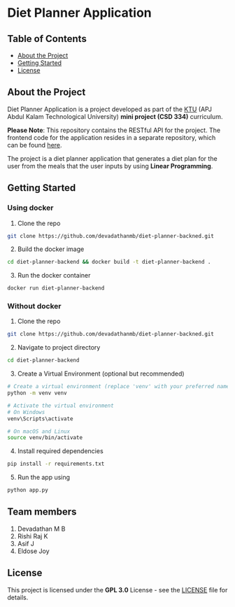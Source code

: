 # Diet Planner Application

## Table of Contents

- [About the Project](#about-the-project)
- [Getting Started](#getting-started)
- [License](#license)

## About the Project

Diet Planner Application is a project developed as part of the [KTU](https://ktu.edu.in/) (APJ Abdul Kalam Technological University) **mini project (CSD 334)** curriculum.

**Please Note**: This repository contains the RESTful API for the project. The frontend code for the application resides in a separate repository, which can be found [here](https://github.com/Rishi4137/DietPlannerApp).

The project is a diet planner application that generates a diet plan for the user from the meals that the user inputs by using **Linear Programming**.

## Getting Started

### Using docker

1. Clone the repo

```bash
git clone https://github.com/devadathanmb/diet-planner-backned.git
```

2. Build the docker image

```bash
cd diet-planner-backend && docker build -t diet-planner-backend .
```

3. Run the docker container

```bash
docker run diet-planner-backend
```

### Without docker

1. Clone the repo

```bash
git clone https://github.com/devadathanmb/diet-planner-backned.git
```

2. Navigate to project directory

```bash
cd diet-planner-backend
```

3. Create a Virtual Environment (optional but recommended)

```bash
# Create a virtual environment (replace 'venv' with your preferred name)
python -m venv venv

# Activate the virtual environment
# On Windows
venv\Scripts\activate

# On macOS and Linux
source venv/bin/activate
```

4. Install required dependencies

```bash
pip install -r requirements.txt
```

5. Run the app using

```bash
python app.py
```

## Team members

1. Devadathan M B
2. Rishi Raj K
3. Asif J
4. Eldose Joy

## License

This project is licensed under the **GPL 3.0** License - see the [LICENSE](./LICENSE.md) file for details.
